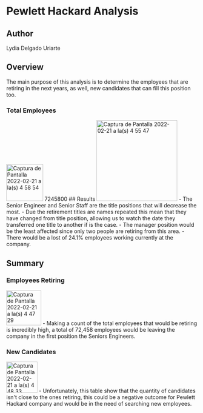# Pewlett Hackard Analysis

## Author
Lydia Delgado Uriarte

## Overview
The main purpose of this analysis is to determine the employees that are retiring in the next years, as well, new candidates that can fill this position too.

### Total Employees
<img width="97" alt="Captura de Pantalla 2022-02-21 a la(s) 4 58 54" src="https://user-images.githubusercontent.com/71950779/154942209-e86f4e1b-784c-4dac-bd36-fad76e9918bd.png">
7245800
## Results
<img width="213" alt="Captura de Pantalla 2022-02-21 a la(s) 4 55 47" src="https://user-images.githubusercontent.com/71950779/154941685-cf122429-9087-488d-8039-61df685f4eae.png">
  - The Senior Engineer and Senior Staff are the title positions that will decrease the most.
  -  Due the retirement titles are names repeated this mean that they have changed from title position, allowing us to watch the date they transferred one title to another if is the case.
  - The manager position would be the least affected since only two people are retiring from this area.
  - There would be a lost of 24.1% employees working currently at the company.

## Summary
### Employees Retiring
<img width="92" alt="Captura de Pantalla 2022-02-21 a la(s) 4 47 29" src="https://user-images.githubusercontent.com/71950779/154940295-c3f15a38-f0e3-4648-99a8-b8bcb3dc8daf.png">
  -	Making a count of the total employees that would be retiring is incredibly high, a total of 72,458 employees would be leaving the company in the first position the Seniors Engineers.

### New Candidates
<img width="82" alt="Captura de Pantalla 2022-02-21 a la(s) 4 48 33" src="https://user-images.githubusercontent.com/71950779/154940473-cc6b6d70-5ee0-4c32-bb19-818bd6571f22.png">
  -	Unfortunately, this table show that the quantity of candidates isn't close to the ones retiring, this could be a negative outcome for Pewlett Hackard company and would be in the need of searching new employees.
